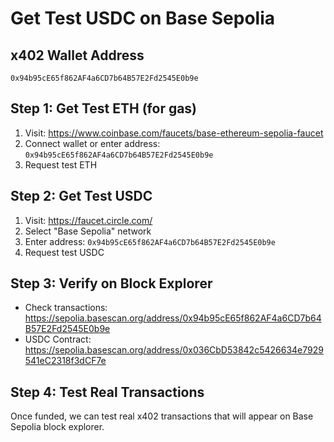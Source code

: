# Get Test USDC on Base Sepolia

## x402 Wallet Address
`0x94b95cE65f862AF4a6CD7b64B57E2Fd2545E0b9e`

## Step 1: Get Test ETH (for gas)
1. Visit: https://www.coinbase.com/faucets/base-ethereum-sepolia-faucet
2. Connect wallet or enter address: `0x94b95cE65f862AF4a6CD7b64B57E2Fd2545E0b9e`
3. Request test ETH

## Step 2: Get Test USDC
1. Visit: https://faucet.circle.com/
2. Select "Base Sepolia" network
3. Enter address: `0x94b95cE65f862AF4a6CD7b64B57E2Fd2545E0b9e`
4. Request test USDC

## Step 3: Verify on Block Explorer
- Check transactions: https://sepolia.basescan.org/address/0x94b95cE65f862AF4a6CD7b64B57E2Fd2545E0b9e
- USDC Contract: https://sepolia.basescan.org/address/0x036CbD53842c5426634e7929541eC2318f3dCF7e

## Step 4: Test Real Transactions
Once funded, we can test real x402 transactions that will appear on Base Sepolia block explorer.


